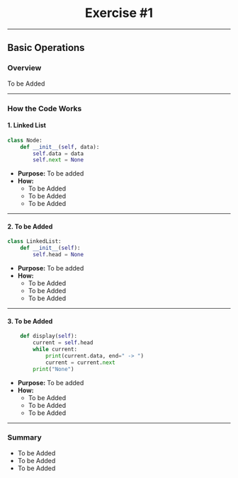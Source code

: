 <div align="center">

# Exercise #1

</div>

---

## Basic Operations

### Overview

To be Added

---

### How the Code Works

#### 1. **Linked List**
```python 
class Node:
    def __init__(self, data):
        self.data = data
        self.next = None
```
- **Purpose:** To be added
- **How:**  
  - To be Added
  - To be Added
  - To be Added

---

#### 2. **To be Added**
```python 
class LinkedList:
    def __init__(self):
        self.head = None
```
- **Purpose:** To be added
- **How:**  
  - To be Added
  - To be Added
  - To be Added

---

#### 3. **To be Added**
```python
    def display(self):
        current = self.head
        while current:
            print(current.data, end=" -> ")
            current = current.next
        print("None")
```
- **Purpose:** To be added
- **How:**
  - To be Added
  - To be Added
  - To be Added

---

### Summary

- To be Added
- To be Added
- To be Added